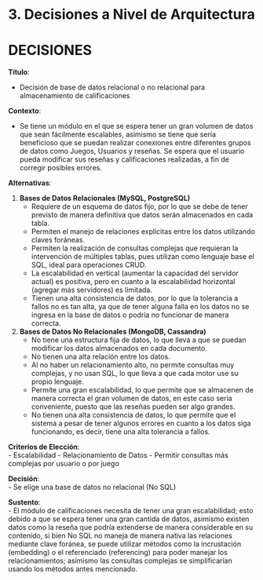 # 3. Decisiones a Nivel de Arquitectura

# DECISIONES
**Título**:  
- Decisión de base de datos relacional o no relacional para almacenamiento de calificaciones

**Contexto**:  
- Se tiene un módulo en el que se espera tener un gran volumen de datos que sean fácilmente escalables, asimismo se tiene que sería beneficioso que se puedan realizar conexiones entre diferentes grupos de datos como Juegos, Usuarios y reseñas. Se espera que el usuario pueda modificar sus reseñas y calificaciones realizadas, a fin de corregir posibles errores.

**Alternativas**:  
1. **Bases de Datos Relacionales (MySQL, PostgreSQL)**
    - Requiere de un esquema de datos fijo, por lo que se debe de tener previsto de manera definitiva que datos serán almacenados en cada tabla.
    - Permiten el manejo de relaciones explícitas entre los datos utilizando claves foráneas.
    - Permiten la realización de consultas complejas que requieran la intervención de múltiples tablas, pues utilizan como lenguaje base el SQL, ideal para operaciones CRUD.
    - La escalabilidad en vertical (aumentar la capacidad del servidor actual) es positiva, pero en cuanto a la escalabilidad horizontal (agregar más servidores) es limitada.
    - Tienen una alta consistencia de datos, por lo que la tolerancia a fallos no es tan alta, ya que de tener alguna falla en los datos no se ingresa en la base de datos o podría no funcionar de manera correcta.
2. **Bases de Datos No Relacionales (MongoDB, Cassandra)**
    - No tiene una estructura fija de datos, lo que lleva a que se puedan modificar los datos almacenados en cada documento.
    - No tienen una alta relación entre los datos.
    - Al no haber un relacionamiento alto, no permite consultas muy complejas, y no usan SQL, lo que lleva a que cada motor use su propio lenguaje.
    - Permite una gran escalabilidad, lo que permite que se almacenen de manera correcta el gran volumen de datos, en este caso sería conveniente, puesto que las reseñas pueden ser algo grandes.
    - No tienen una alta consistencia de datos, lo que permite que el sistema a pesar de tener algunos errores en cuanto a los datos siga funcionando, es decir, tiene una alta tolerancia a fallos.

**Criterios de Elección**:  
    - Escalabilidad
    - Relacionamiento de Datos
    - Permitir consultas más complejas por usuario o por juego

**Decisión**:  
    - Se elige una base de datos no relacional (No SQL)

**Sustento**:  
    - El módulo de calificaciones necesita de tener una gran escalabilidad; esto debido a que se espera tener una gran cantida de datos, asimismo existen datos como la reseña que podría extenderse de manera considerable en su contenido, si bien No SQL no maneja de manera nativa las relaciones mediante clave foránea, se puede utilizar métodos como la incrustación (embedding) o el referenciado (referencing) para poder manejar los relacionamientos; asimismo las consultas complejas se simplificarían usando los métodos antes mencionado.

